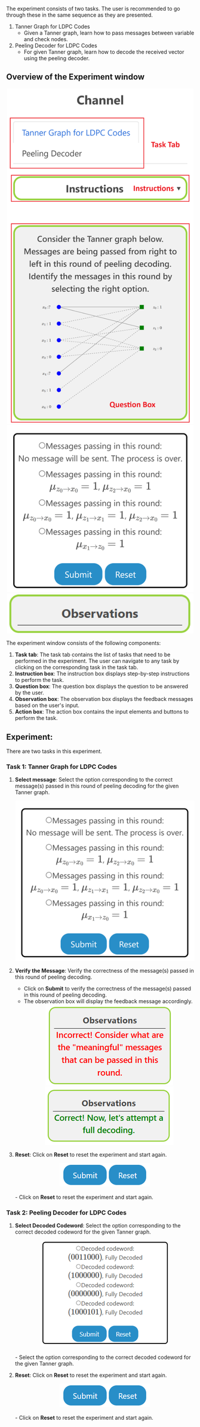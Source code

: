 The experiment consists of two tasks. The user is recommended to go through these in the same sequence as they are presented. 

1. Tanner Graph for LDPC Codes
    * Given a Tanner graph, learn how to pass messages between variable and check nodes.
1. Peeling Decoder for LDPC Codes
    * For given Tanner graph, learn how to decode the received vector using the peeling decoder.    


## Overview of the Experiment window

<div style="text-align: center;">
    <img src="images/mobile.png" alt="alt text" width="500"/>
    <img src="images/options.png" alt="alt text" width="500"/>
    <img src="images/obs.png" alt="alt text" width="500"/>
</div>

The experiment window consists of the following components:
1. **Task tab**: The task tab contains the list of tasks that need to be performed in the experiment. The user can navigate to any task by clicking on the corresponding task in the task tab.
2. **Instruction box**: The instruction box displays step-by-step instructions to perform the task.
3. **Question box**: The question box displays the question to be answered by the user.
4. **Observation box**: The observation box displays the feedback messages based on the user's input.
5. **Action box**: The action box contains the input elements and buttons to perform the task.


## Experiment: 

There are two tasks in this experiment.

### Task 1: Tanner Graph for LDPC Codes

1. **Select message**: Select the option corresponding to the correct message(s) passed in this round of peeling decoding
for the given Tanner graph.
    <div style="text-align: center;"> <img src="images/options.png" alt="alt text" width="500"/> </div>

2. **Verify the Message**: Verify the correctness of the message(s) passed in this round of peeling decoding. <br>
    - Click on <strong>Submit</strong> to verify the correctness of the message(s) passed in this round of peeling decoding. 
    - The observation box will display the feedback message accordingly. <br>
      <div style="text-align: center;"> 
      <img src="images/task1_incorrect.png" alt="alt text"/>
      <img src="images/task1_correct.png" alt="alt text"/>
      </div>

3. **Reset**: Click on **Reset** to reset the experiment and start again.
    <div style="text-align: center;">  <img src="images/buttons.png" alt="alt text"/></div><br>
    - Click on <strong>Reset</strong> to reset the experiment and start again. <br>
      

### Task 2: Peeling Decoder for LDPC Codes

1. **Select Decoded Codeword**: Select the option corresponding to the correct decoded codeword for the given Tanner graph. <br>
    <div style="text-align: center;"> <img src="images/task2_options.png" alt="alt text"/></div><br>
    - Select the option corresponding to the correct decoded codeword for the given Tanner graph. <br>

2. **Reset**: Click on **Reset** to reset the experiment and start again.
    <div style="text-align: center;"> <img src="images/buttons.png" alt="alt text"/></div><br>
    - Click on <strong>Reset</strong> to reset the experiment and start again. <br>